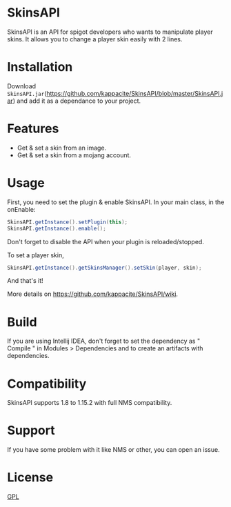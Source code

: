 # SkinsAPI
SkinsAPI is an API for spigot developers who wants to manipulate player skins.
It allows you to change a player skin easily with 2 lines.

# Installation
Download ``SkinsAPI.jar``(https://github.com/kappacite/SkinsAPI/blob/master/SkinsAPI.jar) and add it as a dependance to your project.

# Features

 * Get & set a skin from an image.
 * Get & set a skin from a mojang account.

# Usage
First, you need to set the plugin & enable SkinsAPI.
In your main class, in the onEnable:
```java
SkinsAPI.getInstance().setPlugin(this);
SkinsAPI.getInstance().enable();
```

Don't forget to disable the API when your plugin is reloaded/stopped.

To set a player skin,
```java
SkinsAPI.getInstance().getSkinsManager().setSkin(player, skin);
```
And that's it!

More details on https://github.com/kappacite/SkinsAPI/wiki.

# Build
If you are using Intellij IDEA, don't forget to set the dependency as " Compile " in Modules > Dependencies and to create an artifacts with dependencies.

# Compatibility
SkinsAPI supports 1.8 to 1.15.2 with full NMS compatibility.

# Support
If you have some problem with it like NMS or other, you can open an issue.
 
# License
[GPL](https://www.gnu.org/licenses/licenses.fr.html)


